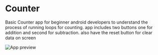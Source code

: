 # Counter
Basic Counter app for beginner android developers to understand the process of running loops for counting. app includes two buttons one for addition and second for subtraction. also have the reset button for clear data on screen



![App preview](https://github.com/Wassi01/Counter/blob/master/app/src/main/res/drawable/img.png?raw=true "Title")

